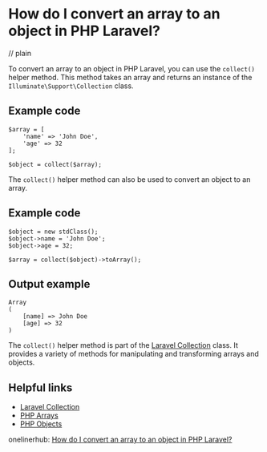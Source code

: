 # How do I convert an array to an object in PHP Laravel?
// plain

To convert an array to an object in PHP Laravel, you can use the `collect()` helper method. This method takes an array and returns an instance of the `Illuminate\Support\Collection` class.

## Example code

```
$array = [
    'name' => 'John Doe',
    'age' => 32
];

$object = collect($array);
```

The `collect()` helper method can also be used to convert an object to an array.

## Example code

```
$object = new stdClass();
$object->name = 'John Doe';
$object->age = 32;

$array = collect($object)->toArray();
```
## Output example

```
Array
(
    [name] => John Doe
    [age] => 32
)
```

The `collect()` helper method is part of the [Laravel Collection](https://laravel.com/docs/7.x/collections) class. It provides a variety of methods for manipulating and transforming arrays and objects.

## Helpful links
- [Laravel Collection](https://laravel.com/docs/7.x/collections)
- [PHP Arrays](https://www.php.net/manual/en/language.types.array.php)
- [PHP Objects](https://www.php.net/manual/en/language.types.object.php)

onelinerhub: [How do I convert an array to an object in PHP Laravel?](https://onelinerhub.com/php-laravel/how-do-i-convert-an-array-to-an-object-in-php-laravel)